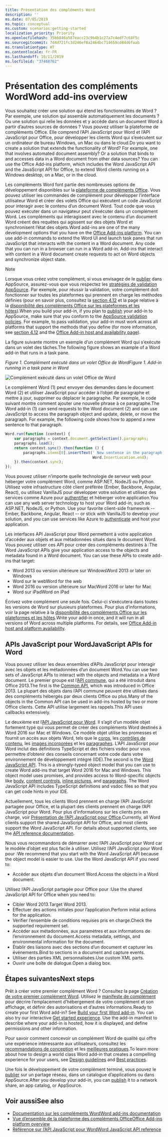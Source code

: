 ```yaml
---
title: Présentation des compléments Word
description: ''
ms.date: 07/05/2019
ms.topic: conceptual
ms.custom: scenarios:getting-started
localization_priority: Priority
ms.openlocfilehash: 35bb846a587eacc23c9b4b1c27a7c4edf7c68f5c
ms.sourcegitcommit: 7d4d721fc3d246ef8a2464bc714659cd84d6faab
ms.translationtype: HT
ms.contentlocale: fr-FR
ms.lasthandoff: 10/11/2019
ms.locfileid: "37468762"
---
```

# <a name="word-add-ins-overview"></a><span data-ttu-id="25f44-102">Présentation des compléments Word</span><span class="sxs-lookup"><span data-stu-id="25f44-102">Word add-ins overview</span></span>

<span data-ttu-id="25f44-p101">Vous souhaitez créer une solution qui étend les fonctionnalités de Word ? Par exemple, une solution qui assemble automatiquement les documents ? Ou une solution qui relie les données et y accède dans un document Word à partir d’autres sources de données ? Vous pouvez utiliser la plateforme de compléments Office. Elle comprend l’API JavaScript pour Word et l’API JavaScript pour Office, pour développer les clients Word qui s’exécutent sur un ordinateur de bureau Windows, un Mac ou dans le cloud.</span><span class="sxs-lookup"><span data-stu-id="25f44-p101">Do you want to create a solution that extends the functionality of Word? For example, one that involves automated document assembly? Or a solution that binds to and accesses data in a Word document from other data sources? You can use the Office Add-ins platform, which includes the Word JavaScript API and the JavaScript API for Office, to extend Word clients running on a Windows desktop, on a Mac, or in the cloud.</span></span>

<span data-ttu-id="25f44-p102">Les compléments Word font partie des nombreuses options de développement disponibles sur la [plateforme de compléments Office](../overview/office-add-ins.md). Vous pouvez utiliser les commandes de complément pour développer l’interface utilisateur Word et créer des volets Office qui exécutent un code JavaScript pour interagir avec le contenu d’un document Word. Tout code que vous pouvez exécuter dans un navigateur peut s’exécuter dans un complément Word. Les compléments qui interagissent avec le contenu d’un document Word créent des requêtes qui agissent sur des objets Word et synchronisent l’état des objets.</span><span class="sxs-lookup"><span data-stu-id="25f44-p102">Word add-ins are one of the many development options that you have on the [Office Add-ins platform](../overview/office-add-ins.md). You can use add-in commands to extend the Word UI and launch task panes that run JavaScript that interacts with the content in a Word document. Any code that you can run in a browser can run in a Word add-in. Add-ins that interact with content in a Word document create requests to act on Word objects and synchronize object state.</span></span> 

> [!NOTE]
> <span data-ttu-id="25f44-p103">Lorsque vous créez votre complément, si vous envisagez de le [publier](../publish/publish.md) dans AppSource, assurez-vous que vous respectez les [stratégies de validation AppSource](/office/dev/store/validation-policies). Par exemple, pour réussir la validation, votre complément doit fonctionner sur toutes les plateformes qui prennent en charge les méthodes définies (pour en savoir plus, consultez la [section 4.12](/office/dev/store/validation-policies#4-apps-and-add-ins-behave-predictably) et la page relative à la [disponibilité des compléments Office sur les plateformes et les hôtes](../overview/office-add-in-availability.md)).</span><span class="sxs-lookup"><span data-stu-id="25f44-p103">When you build your add-in, if you plan to [publish](../publish/publish.md) your add-in to AppSource, make sure that you conform to the [AppSource validation policies](/office/dev/store/validation-policies). For example, to pass validation, your add-in must work across all platforms that support the methods that you define (for more information, see [section 4.12](/office/dev/store/validation-policies#4-apps-and-add-ins-behave-predictably) and the [Office Add-in host and availability page](../overview/office-add-in-availability.md)).</span></span>

<span data-ttu-id="25f44-113">La figure suivante montre un exemple d’un complément Word qui s’exécute dans un volet des tâches.</span><span class="sxs-lookup"><span data-stu-id="25f44-113">The following figure shows an example of a Word add-in that runs in a task pane.</span></span>

<span data-ttu-id="25f44-114">*Figure 1. Complément exécuté dans un volet Office de Word*</span><span class="sxs-lookup"><span data-stu-id="25f44-114">*Figure 1. Add-in running in a task pane in Word*</span></span>

![Complément exécuté dans un volet Office de Word](../images/word-add-in-show-host-client.png)

<span data-ttu-id="25f44-p104">Le complément Word (1) peut envoyer des demandes dans le document Word (2) et utiliser JavaScript pour accéder à l’objet de paragraphe et mettre à jour, supprimer ou déplacer le paragraphe. Par exemple, le code suivant montre comment ajouter une nouvelle phrase à ce paragraphe.</span><span class="sxs-lookup"><span data-stu-id="25f44-p104">The Word add-in (1) can send requests to the Word document (2) and can use JavaScript to access the paragraph object and update, delete, or move the paragraph. For example, the following code shows how to append a new sentence to that paragraph.</span></span>

```js
Word.run(function (context) {
    var paragraphs = context.document.getSelection().paragraphs;
    paragraphs.load();
    return context.sync().then(function () {
        paragraphs.items[0].insertText(' New sentence in the paragraph.',
                                       Word.InsertLocation.end);
    }).then(context.sync);
});

```

<span data-ttu-id="25f44-p105">Vous pouvez utiliser n’importe quelle technologie de serveur web pour héberger votre complément Word, comme ASP.NET, NodeJS ou Python. Utilisez votre infrastructure côté client préférée (Ember, Backbone, Angular, React), ou utilisez VanillaJS pour développer votre solution et utilisez des services comme Azure pour [authentifier](../develop/use-the-oauth-authorization-framework-in-an-office-add-in.md) et héberger votre application.</span><span class="sxs-lookup"><span data-stu-id="25f44-p105">You can use any web server technology to host your Word add-in, such as ASP.NET, NodeJS, or Python. Use your favorite client-side framework -- Ember, Backbone, Angular, React -- or stick with VanillaJS to develop your solution, and you can use services like Azure to [authenticate](../develop/use-the-oauth-authorization-framework-in-an-office-add-in.md) and host your application.</span></span>

<span data-ttu-id="25f44-p106">Les interfaces API JavaScript pour Word permettent à votre application d’accéder aux objets et aux métadonnées situés dans le document Word. Vous pouvez utiliser ces API pour créer des compléments destinés à :</span><span class="sxs-lookup"><span data-stu-id="25f44-p106">The Word JavaScript APIs give your application access to the objects and metadata found in a Word document. You can use these APIs to create add-ins that target:</span></span>

* <span data-ttu-id="25f44-122">Word 2013 ou version ultérieure sur Windows</span><span class="sxs-lookup"><span data-stu-id="25f44-122">Word 2013 or later on Windows</span></span>
* <span data-ttu-id="25f44-123">Word sur le web</span><span class="sxs-lookup"><span data-stu-id="25f44-123">Word for the web</span></span>
* <span data-ttu-id="25f44-124">Word 2016 ou version ultérieure sur Mac</span><span class="sxs-lookup"><span data-stu-id="25f44-124">Word 2016 or later for Mac</span></span>
* <span data-ttu-id="25f44-125">Word sur iPad</span><span class="sxs-lookup"><span data-stu-id="25f44-125">Word on iPad</span></span>

<span data-ttu-id="25f44-p107">Écrivez votre complément une seule fois. Celui-ci s’exécutera dans toutes les versions de Word sur plusieurs plateformes. Pour plus d’informations, voir la page relative à la [disponibilité des compléments Office sur les plateformes et les hôtes](../overview/office-add-in-availability.md).</span><span class="sxs-lookup"><span data-stu-id="25f44-p107">Write your add-in once, and it will run in all versions of Word across multiple platforms. For details, see [Office Add-in host and platform availability](../overview/office-add-in-availability.md).</span></span>

## <a name="javascript-apis-for-word"></a><span data-ttu-id="25f44-128">APIs JavaScript pour Word</span><span class="sxs-lookup"><span data-stu-id="25f44-128">JavaScript APIs for Word</span></span>

<span data-ttu-id="25f44-129">Vous pouvez utiliser les deux ensembles d’APIs JavaScript pour interagir avec les objets et les métadonnées d’un document Word.</span><span class="sxs-lookup"><span data-stu-id="25f44-129">You can use two sets of JavaScript APIs to interact with the objects and metadata in a Word document.</span></span> <span data-ttu-id="25f44-130">Le premier groupe est l’[API commune](/javascript/api/office), qui a été introduit dans Office 2013.</span><span class="sxs-lookup"><span data-stu-id="25f44-130">The first is the [Common API](/javascript/api/office), which was introduced in Office 2013.</span></span> <span data-ttu-id="25f44-131">La plupart des objets dans l’API commune peuvent être utilisés dans des compléments hébergés par deux clients Office ou plus.</span><span class="sxs-lookup"><span data-stu-id="25f44-131">Many of the objects in the Common API can be used in add-ins hosted by two or more Office clients.</span></span> <span data-ttu-id="25f44-132">Cette API utilise largement les rappels.</span><span class="sxs-lookup"><span data-stu-id="25f44-132">This API uses callbacks extensively.</span></span>

<span data-ttu-id="25f44-p109">Le deuxième est l’[API JavaScript pour Word](/javascript/api/word). Il s’agit d’un modèle objet fortement typé qui vous permet de créer des compléments Word destinés à Word 2016 sur Mac et Windows. Ce modèle objet utilise les promesses et fournit un accès aux objets Word, tels que le [corps](/javascript/api/word/word.body), les [contrôles de contenu](/javascript/api/word/word.contentcontrol), les [images incorporées](/javascript/api/word/word.inlinepicture) et les [paragraphes](/javascript/api/word/word.paragraph). L’API JavaScript pour Word inclut des définitions TypeScript et des fichiers vsdoc pour vous permettre d’obtenir des conseils concernant votre code dans votre environnement de développement intégré (IDE).</span><span class="sxs-lookup"><span data-stu-id="25f44-p109">The second is the [Word JavaScript API](/javascript/api/word). This is a strongly-typed object model that you can use to create Word add-ins that target Word 2016 for Mac and Windows. This object model uses promises, and provides access to Word-specific objects like [body](/javascript/api/word/word.body), [content controls](/javascript/api/word/word.contentcontrol), [inline pictures](/javascript/api/word/word.inlinepicture), and [paragraphs](/javascript/api/word/word.paragraph). The Word JavaScript API includes TypeScript definitions and vsdoc files so that you can get code hints in your IDE.</span></span>

<span data-ttu-id="25f44-p110">Actuellement, tous les clients Word prennent en charge l’API JavaScript partagée pour Office, et la plupart des clients prennent en charge l’API JavaScript pour Word. Pour plus d’informations sur les clients pris en charge, voir [Présentation de l’API JavaScript pour Office](../reference/javascript-api-for-office.md).</span><span class="sxs-lookup"><span data-stu-id="25f44-p110">Currently, all Word clients support the shared JavaScript API for Office, and most clients support the Word JavaScript API. For details about supported clients, see the [API reference documentation](../reference/javascript-api-for-office.md).</span></span>

<span data-ttu-id="25f44-p111">Nous vous recommandons de démarrer avec l’API JavaScript pour Word car le modèle d’objet est plus facile à utiliser. Utilisez l’API JavaScript pour Word pour :</span><span class="sxs-lookup"><span data-stu-id="25f44-p111">We recommend that you start with the Word JavaScript API because the object model is easier to use. Use the Word JavaScript API if you need to:</span></span>

* <span data-ttu-id="25f44-141">Accéder aux objets d’un document Word.</span><span class="sxs-lookup"><span data-stu-id="25f44-141">Access the objects in a Word document.</span></span>

<span data-ttu-id="25f44-142">Utilisez l’API JavaScript partagée pour Office pour :</span><span class="sxs-lookup"><span data-stu-id="25f44-142">Use the shared JavaScript API for Office when you need to:</span></span>

* <span data-ttu-id="25f44-143">Cibler Word 2013.</span><span class="sxs-lookup"><span data-stu-id="25f44-143">Target Word 2013.</span></span>
* <span data-ttu-id="25f44-144">Effectuer des actions initiales pour l’application.</span><span class="sxs-lookup"><span data-stu-id="25f44-144">Perform initial actions for the application.</span></span>
* <span data-ttu-id="25f44-145">Vérifier l’ensemble de conditions requises pris en charge.</span><span class="sxs-lookup"><span data-stu-id="25f44-145">Check the supported requirement set.</span></span>
* <span data-ttu-id="25f44-146">Accéder aux métadonnées, aux paramètres et aux informations de l’environnement du document.</span><span class="sxs-lookup"><span data-stu-id="25f44-146">Access metadata, settings, and environmental information for the document.</span></span>
* <span data-ttu-id="25f44-147">Établir des liaisons avec des sections d’un document et capturer les événements.</span><span class="sxs-lookup"><span data-stu-id="25f44-147">Bind to sections in a document and capture events.</span></span>
* <span data-ttu-id="25f44-148">Utiliser des parties XML personnalisées.</span><span class="sxs-lookup"><span data-stu-id="25f44-148">Use custom XML parts.</span></span>
* <span data-ttu-id="25f44-149">Ouvrir une boîte de dialogue.</span><span class="sxs-lookup"><span data-stu-id="25f44-149">Open a dialog box.</span></span>

## <a name="next-steps"></a><span data-ttu-id="25f44-150">Étapes suivantes</span><span class="sxs-lookup"><span data-stu-id="25f44-150">Next steps</span></span>

<span data-ttu-id="25f44-p112">Prêt à créer votre premier complément Word ? Consultez la page [Création de votre premier complément Word](word-add-ins.md). Utilisez le [manifeste de complément](../develop/add-in-manifests.md) pour décrire l’emplacement d’hébergement de votre complément et son affichage, et définir des autorisations et d’autres informations.</span><span class="sxs-lookup"><span data-stu-id="25f44-p112">Ready to create your first Word add-in? See [Build your first Word add-in](word-add-ins.md). You can also try our interactive [Get started experience](../develop/add-in-manifests.md). Use the add-in manifest to describe where your add-in is hosted, how it is displayed, and define permissions and other information.</span></span>

<span data-ttu-id="25f44-154">Pour savoir comment concevoir un complément Word de qualité qui offre une expérience intéressante aux utilisateurs, consultez les [recommandations de conception](../design/add-in-design.md) et les [meilleures pratiques](../concepts/add-in-development-best-practices.md).</span><span class="sxs-lookup"><span data-stu-id="25f44-154">To learn more about how to design a world class Word add-in that creates a compelling experience for your users, see [Design guidelines](../design/add-in-design.md) and [Best practices](../concepts/add-in-development-best-practices.md).</span></span>

<span data-ttu-id="25f44-155">Une fois le développement de votre complément terminé, vous pouvez le [publier](../publish/publish.md) sur un partage réseau, dans un catalogue d’applications ou dans AppSource.</span><span class="sxs-lookup"><span data-stu-id="25f44-155">After you develop your add-in, you can [publish](../publish/publish.md) it to a network share, an app catalog, or AppSource.</span></span>

## <a name="see-also"></a><span data-ttu-id="25f44-156">Voir aussi</span><span class="sxs-lookup"><span data-stu-id="25f44-156">See also</span></span>

* [<span data-ttu-id="25f44-157">Documentation sur les compléments Word</span><span class="sxs-lookup"><span data-stu-id="25f44-157">Word add-ins documentation</span></span>](index.md)
* [<span data-ttu-id="25f44-158">Vue d’ensemble de la plateforme des compléments Office</span><span class="sxs-lookup"><span data-stu-id="25f44-158">Office Add-ins platform overview</span></span>](../overview/office-add-ins.md)
* [<span data-ttu-id="25f44-159">Référence sur l’API JavaScript pour Word</span><span class="sxs-lookup"><span data-stu-id="25f44-159">Word JavaScript API reference</span></span>](/office/dev/add-ins/reference/overview/word-add-ins-reference-overview)
